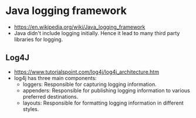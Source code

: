 # Java logging framework
  - https://en.wikipedia.org/wiki/Java_logging_framework
  - Java didn't include logging initially. Hence it lead to many third party libraries for logging.
  
## Log4J
  - https://www.tutorialspoint.com/log4j/log4j_architecture.htm
  - log4j has three main components:
    - loggers: Responsible for capturing logging information.
    - appenders: Responsible for publishing logging information to various preferred destinations.
    - layouts: Responsible for formatting logging information in different styles.

